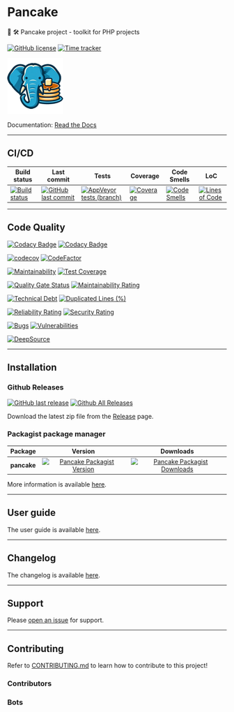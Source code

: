 # Pancake

🧰 🛠️ Pancake project - toolkit for PHP projects


[![GitHub license](https://img.shields.io/github/license/guibranco/Pancake)](https://github.com/guibranco/Pancake)
[![Time tracker](https://wakatime.com/badge/github/guibranco/Pancake.svg)](https://wakatime.com/badge/github/guibranco/Pancake)

![Crispy Waffle logo](https://raw.githubusercontent.com/guibranco/Pancake/main/logo.png)

Documentation: [Read the Docs](https://guibranco.github.io/Pancake/)

---

## CI/CD

| Build status | Last commit | Tests | Coverage | Code Smells | LoC | 
|--------------|-------------|-------|----------|-------------|-----|
| [![Build status](https://ci.appveyor.com/api/projects/status/dr93gad0na076ng3/branch/main?svg=true)](https://ci.appveyor.com/project/guibranco/pancake/branch/main) | [![GitHub last commit](https://img.shields.io/github/last-commit/guibranco/Pancake/main)](https://github.com/guibranco/Pancake) | [![AppVeyor tests (branch)](https://img.shields.io/appveyor/tests/guibranco/pancake/main?compact_message)](https://ci.appveyor.com/project/guibranco/pancake/branch/main/tests) | [![Coverage](https://sonarcloud.io/api/project_badges/measure?project=guibranco_Pancake&metric=coverage)](https://sonarcloud.io/dashboard?id=guibranco_Pancake) | [![Code Smells](https://sonarcloud.io/api/project_badges/measure?project=guibranco_Pancake&metric=code_smells)](https://sonarcloud.io/dashboard?id=guibranco_Pancake) | [![Lines of Code](https://sonarcloud.io/api/project_badges/measure?project=guibranco_Pancake&metric=ncloc)](https://sonarcloud.io/dashboard?id=guibranco_Pancake) | 

---

## Code Quality

[![Codacy Badge](https://app.codacy.com/project/badge/Grade/cdac433295dc4d39b4a5377d147f50fc)](https://www.codacy.com/gh/guibranco/Pancake/dashboard?utm_source=github.com&amp;utm_medium=referral&amp;utm_content=guibranco/Pancake&amp;utm_campaign=Badge_Grade)
[![Codacy Badge](https://app.codacy.com/project/badge/Coverage/cdac433295dc4d39b4a5377d147f50fc)](https://www.codacy.com/gh/guibranco/Pancake/dashboard?utm_source=github.com&utm_medium=referral&utm_content=guibranco/Pancake&utm_campaign=Badge_Coverage)

[![codecov](https://codecov.io/gh/guibranco/Pancake/branch/main/graph/badge.svg)](https://codecov.io/gh/guibranco/Pancake)
[![CodeFactor](https://www.codefactor.io/repository/github/guibranco/Pancake/badge)](https://www.codefactor.io/repository/github/guibranco/Pancake)

[![Maintainability](https://api.codeclimate.com/v1/badges/fdaf045297f48946696a/maintainability)](https://codeclimate.com/github/guibranco/Pancake/maintainability)
[![Test Coverage](https://api.codeclimate.com/v1/badges/fdaf045297f48946696a/test_coverage)](https://codeclimate.com/github/guibranco/Pancake/test_coverage)

[![Quality Gate Status](https://sonarcloud.io/api/project_badges/measure?project=guibranco_Pancake&metric=alert_status)](https://sonarcloud.io/dashboard?id=guibranco_Pancake)
[![Maintainability Rating](https://sonarcloud.io/api/project_badges/measure?project=guibranco_Pancake&metric=sqale_rating)](https://sonarcloud.io/dashboard?id=guibranco_Pancake)

[![Technical Debt](https://sonarcloud.io/api/project_badges/measure?project=guibranco_Pancake&metric=sqale_index)](https://sonarcloud.io/dashboard?id=guibranco_Pancake)
[![Duplicated Lines (%)](https://sonarcloud.io/api/project_badges/measure?project=guibranco_Pancake&metric=duplicated_lines_density)](https://sonarcloud.io/dashboard?id=guibranco_Pancake)

[![Reliability Rating](https://sonarcloud.io/api/project_badges/measure?project=guibranco_Pancake&metric=reliability_rating)](https://sonarcloud.io/dashboard?id=guibranco_Pancake)
[![Security Rating](https://sonarcloud.io/api/project_badges/measure?project=guibranco_Pancake&metric=security_rating)](https://sonarcloud.io/dashboard?id=guibranco_Pancake)

[![Bugs](https://sonarcloud.io/api/project_badges/measure?project=guibranco_Pancake&metric=bugs)](https://sonarcloud.io/dashboard?id=guibranco_Pancake)
[![Vulnerabilities](https://sonarcloud.io/api/project_badges/measure?project=guibranco_Pancake&metric=vulnerabilities)](https://sonarcloud.io/dashboard?id=guibranco_Pancake)

[![DeepSource](https://app.deepsource.com/gh/guibranco/Pancake.svg/?label=active+issues&show_trend=true&token=r3XGa8MQHGZERdIhKB5EZXfL)](https://app.deepsource.com/gh/guibranco/Pancake/?ref=repository-badge)

---

## Installation

### Github Releases

[![GitHub last release](https://img.shields.io/github/release-date/guibranco/Pancake.svg?style=flat)](https://github.com/guibranco/Pancake) [![Github All Releases](https://img.shields.io/github/downloads/guibranco/Pancake/total.svg?style=flat)](https://github.com/guibranco/Pancake)

Download the latest zip file from the [Release](https://github.com/GuiBranco/Pancake/releases) page.

### Packagist package manager

| Package | Version | Downloads |
|------------------|:-------:|:-------:|
| **pancake** | [![Pancake Packagist Version](https://img.shields.io/packagist/v/guibranco/pancake.svg?style=flat)](https://packagist.org/packages/guibranco/pancake) | [![Pancake Packagist Downloads](https://img.shields.io/packagist/dt/guibranco/pancake?style=flat)](https://packagist.org/packages/guibranco/pancake/) |

More information is available [here](https://guibranco.github.io/Pancake/installation/).

---

## User guide

The user guide is available [here](https://guibranco.github.io/Pancake/user-guide/basic-usage/).

---

## Changelog

The changelog is available [here](https://guibranco.github.io/Pancake/changelog/).

---

## Support

Please [open an issue](https://github.com/guibranco/pancake/issues/new) for support.

---

## Contributing

Refer to [CONTRIBUTING.md](CONTRIBUTING.md) to learn how to contribute to this project!

### Contributors

<!-- readme: collaborators,contributors,snyk-bot/- -start -->
<!-- readme: collaborators,contributors,snyk-bot/- -end -->

### Bots

<!-- readme: bots,snyk-bot -start -->
<!-- readme: bots,snyk-bot -end -->
